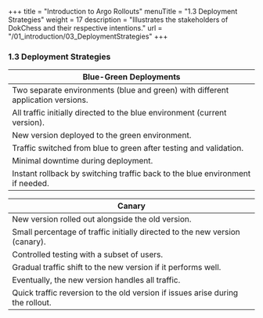 +++
title = "Introduction to Argo Rollouts"
menuTitle = "1.3 Deployment Strategies"
weight = 17
description = "Illustrates the stakeholders of DokChess and their respective intentions."
url = "/01_introduction/03_DeploymentStrategies"
+++

### 1.3 Deployment Strategies
<link rel="stylesheet" href="/css/custom.css">

|Blue-Green Deployments|
|---------------------|
|Two separate environments (blue and green) with different application versions.
|All traffic initially directed to the blue environment (current version).
|New version deployed to the green environment.
|Traffic switched from blue to green after testing and validation.
|Minimal downtime during deployment.
|Instant rollback by switching traffic back to the blue environment if needed.

|Canary|
|---------------------|
|New version rolled out alongside the old version.
|Small percentage of traffic initially directed to the new version (canary).
|Controlled testing with a subset of users.
|Gradual traffic shift to the new version if it performs well.
|Eventually, the new version handles all traffic.
|Quick traffic reversion to the old version if issues arise during the rollout.